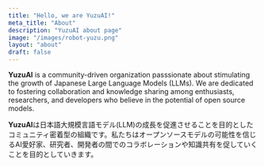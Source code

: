 ```yaml
---
title: "Hello, we are YuzuAI!"
meta_title: "About"
description: "YuzuAI about page"
image: "/images/robot-yuzu.png"
layout: "about"
draft: false
---
```

**YuzuAI** is a community-driven organization passsionate about stimulating the growth of Japanese Large Language Models (LLMs). We are dedicated to fostering collaboration and knowledge sharing among enthusiasts, researchers, and developers who believe in the potential of open source models.

**YuzuAI**は日本語大規模言語モデル(LLM)の成長を促進させることを目的としたコミュニティ密着型の組織です。私たちはオープンソースモデルの可能性を信じるAI愛好家、研究者、開発者の間でのコラボレーションや知識共有を促していくことを目的としていきます。
